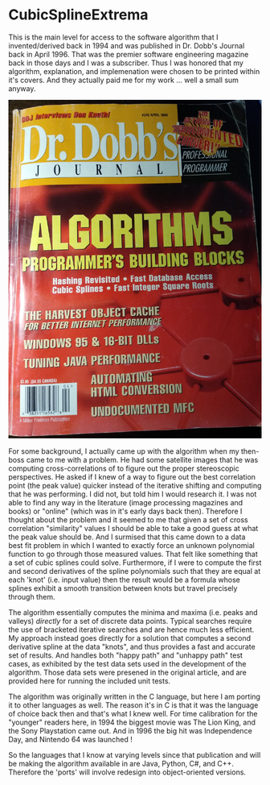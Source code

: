 # CubicSplineExtrema

This is the main level for access to the software algorithm that I invented/derived back in 1994 and was published in Dr. Dobb's Journal back in April 1996. That was the premier software engineering magazine back in those days and I was a subscriber. Thus I was honored that my algorithm, explanation, and implemenation were chosen to be printed within it's covers. And they actually paid me for my work ... well a small sum anyway.

![my tattered copy of the publication](FrontCover.jpg)

For some background, I actually came up with the algorithm when my then-boss came to me with a problem. He had some satellite images that he was computing cross-correlations of to figure out the proper stereoscopic perspectives. He asked if I knew of a way to figure out the best correlation point (the peak value) quicker instead of the iterative shifting and computing that he was performing. I did not, but told him I would research it. I was not able to find any way in the literature (image processing magazines and books) or "online" (which was in it's early days back then). Therefore I thought about the problem and it seemed to me that given a set of cross correlation "similarity" values I should be able to take a good guess at what the peak value should be. And I surmised that this came down to a data best fit problem in which I wanted to exactly force an unknown polynomial function to go through those measured values. That felt like something that a set of cubic splines could solve. Furthermore, if I were to compute the first and second derivatives of the spline polynomials such that they are equal at each 'knot' (i.e. input value) then the result would be a formula whose splines exhibit a smooth transition between knots but travel precisely through them. 

The algorithm essentially computes the minima and maxima (i.e. peaks and valleys) *directly* for a set of discrete data points. Typical searches require the use of bracketed iterative searches and are hence much less efficient. My approach instead goes directly for a solution that computes a second derivative spline at the data "knots", and thus provides a fast and  accurate set of results. And handles both "happy path" and "unhappy path" test cases, as exhibited by the test data sets used in the development of the algorithm. Those data sets were presened in the original article, and are provided here for running the included unit tests.  

The algorithm was originally written in the C language, but here I am porting it to other languages as well. The reason it's in C is that it was the language of choice back then and that's what I knew well. For time calibration for the "younger" readers here, in 1994 the biggest movie was The Lion King, and the Sony Playstation came out. And in 1996 the big hit was Independence Day, and Nintendo 64 was launched !

So the languages that I know at varying levels since that publication and will be making the algorithm available in are Java, Python, C#, and C++. Therefore the 'ports' will involve redesign into object-oriented versions.
